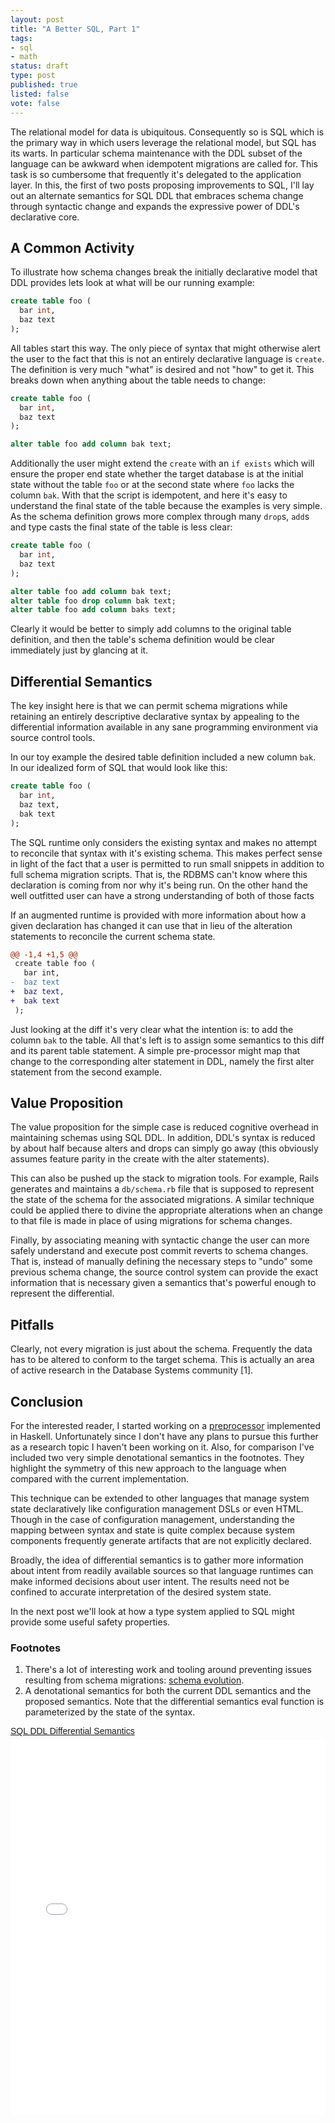 ```yaml
---
layout: post
title: "A Better SQL, Part 1"
tags:
- sql
- math
status: draft
type: post
published: true
listed: false
vote: false
---
```


The relational model for data is ubiquitous. Consequently so is SQL which is the primary way in which users leverage the relational model, but SQL has its warts. In particular schema maintenance with the DDL subset of the language can be awkward when idempotent migrations are called for. This task is so cumbersome that frequently it's delegated to the application layer. In this, the first of two posts proposing improvements to SQL, I'll lay out an alternate semantics for SQL DDL that embraces schema change through syntactic change and expands the expressive power of DDL's declarative core.

## A Common Activity

To illustrate how schema changes break the initially declarative model that DDL provides lets look at what will be our running example:

```sql
create table foo (
  bar int,
  baz text
);
```

All tables start this way. The only piece of syntax that might otherwise alert the user to the fact that this is not an entirely declarative language is `create`. The definition is very much "what" is desired and not "how" to get it. This breaks down when anything about the table needs to change:

```sql
create table foo (
  bar int,
  baz text
);

alter table foo add column bak text;
```

Additionally the user might extend the `create` with an `if exists` which will ensure the proper end state whether the target database is at the initial state without the table `foo` or at the second state where `foo` lacks the column `bak`. With that the script is idempotent, and here it's easy to understand the final state of the table because the examples is very simple. As the schema definition grows more complex through many `drop`s, `add`s and type casts the final state of the table is less clear:

```sql
create table foo (
  bar int,
  baz text
);

alter table foo add column bak text;
alter table foo drop column bak text;
alter table foo add column baks text;
```

Clearly it would be better to simply add columns to the original table definition, and then the table's schema definition would be clear immediately just by glancing at it.

## Differential Semantics

The key insight here is that we can permit schema migrations while retaining an entirely descriptive declarative syntax by appealing to the differential information available in any sane programming environment via source control tools.

In our toy example the desired table definition included a new column `bak`. In our idealized form of SQL that would look like this:

```sql
create table foo (
  bar int,
  baz text,
  bak text
);
```

The SQL runtime only considers the existing syntax and makes no attempt to reconcile that syntax with it's existing schema. This makes perfect sense in light of the fact that a user is permitted to run small snippets in addition to full schema migration scripts. That is, the RDBMS can't know where this declaration is coming from nor why it's being run. On the other hand the well outfitted user can have a strong understanding of both of those facts

If an augmented runtime is provided with more information about how a given declaration has changed it can use that in lieu of the alteration statements to reconcile the current schema state.

```diff
@@ -1,4 +1,5 @@
 create table foo (
   bar int,
-  baz text
+  baz text,
+  bak text
 );
```

Just looking at the diff it's very clear what the intention is: to add the column `bak` to the table. All that's left is to assign some semantics to this diff and its parent table statement. A simple pre-processor might map that change to the corresponding alter statement in DDL, namely the first alter statement from the second example.

## Value Proposition

The value proposition for the simple case is reduced cognitive overhead in maintaining schemas using SQL DDL. In addition, DDL's syntax is reduced by about half because alters and drops can simply go away (this obviously assumes feature parity in the create with the alter statements).

This can also be pushed up the stack to migration tools. For example, Rails generates and maintains a `db/schema.rb` file that is supposed to represent the state of the schema for the associated migrations. A similar technique could be applied there to divine the appropriate alterations when an change to that file is made in place of using migrations for schema changes.

Finally, by associating meaning with syntactic change the user can more safely understand and execute post commit reverts to schema changes. That is, instead of manually defining the necessary steps to "undo" some previous schema change, the source control system can provide the exact information that is necessary given a semantics that's powerful enough to represent the differential.

## Pitfalls

Clearly, not every migration is just about the schema. Frequently the data has to be altered to conform to the target schema. This is actually an area of active research in the Database Systems community [1].

## Conclusion

For the interested reader, I started working on a [preprocessor](https://github.com/johnbender/sql-delta) implemented in Haskell. Unfortunately since I don't have any plans to pursue this further as a research topic I haven't been working on it. Also, for comparison I've included two very simple denotational semantics in the footnotes. They highlight the symmetry of this new approach to the language when compared with the current implementation.

This technique can be extended to other languages that manage system state declaratively like configuration management DSLs or even HTML. Though in the case of configuration management, understanding the mapping between syntax and state is quite complex because system components frequently generate artifacts that are not explicitly declared.

Broadly, the idea of differential semantics is to gather more information about intent from readily available sources so that language runtimes can make informed decisions about user intent. The results need not be confined to accurate interpretation of the desired system state.

In the next post we'll look at how a type system applied to SQL might provide some useful safety properties.

### Footnotes

1. There's a lot of interesting work and tooling around preventing issues resulting from schema migrations: [schema evolution](http://scholar.google.com/scholar?q=prism+schema+evolution&btnG=&hl=en&as_sdt=0%2C5).
2. A denotational semantics for both the current DDL semantics and the proposed semantics. Note that the differential semantics eval function is parameterized by the state of the syntax.

<p  style=" margin: 12px auto 6px auto; font-family: Helvetica,Arial,Sans-serif; font-style: normal; font-variant: normal; font-weight: normal; font-size: 14px; line-height: normal; font-size-adjust: none; font-stretch: normal; -x-system-font: none; display: block;">   <a title="View SQL DDL Differential Semantics on Scribd" href="http://www.scribd.com/doc/181098166/SQL-DDL-Differential-Semantics"  style="text-decoration: underline;" >SQL DDL Differential Semantics</a></p><iframe class="scribd_iframe_embed" src="//www.scribd.com/embeds/181098166/content?start_page=1&view_mode=scroll&show_recommendations=true" data-auto-height="false" data-aspect-ratio="undefined" scrolling="no" id="doc_64435" width="100%" height="600" frameborder="0"></iframe>
